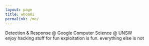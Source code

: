 ```yaml
---
layout: page
title: whoami
permalink: /me/
---
```


Detection & Response @ Google
Computer Science @ UNSW
<br />
enjoy hacking stuff for fun
exploitation is fun. everything else is not


